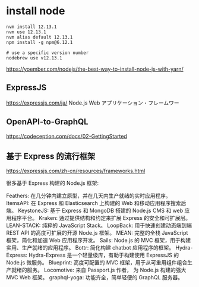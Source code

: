 # install node
```
nvm install 12.13.1
nvm use 12.13.1
nvm alias default 12.13.1
npm install -g npm@6.12.1

# use a specific version number
nodebrew use v12.13.1
```

https://yoember.com/nodejs/the-best-way-to-install-node-js-with-yarn/


## ExpressJS
https://expressjs.com/ja/
Node.js Web アプリケーション・フレームワー

## OpenAPI-to-GraphQL
https://codeception.com/docs/02-GettingStarted


## 基于 Express 的流行框架
https://expressjs.com/zh-cn/resources/frameworks.html

很多基于 Express 构建的 Node.js 框架:

Feathers: 在几分钟内建立原型，并在几天内生产就绪的实时应用程序。
ItemsAPI: 在 Express 和 Elasticsearch 上构建的 Web 和移动应用程序搜索后端。
KeystoneJS: 基于 Express 和 MongoDB 搭建的 Node.js CMS 和 web 应用程序平台。
Kraken: 通过提供结构和约定来扩展 Express 的安全和可扩展层。
LEAN-STACK: 纯粹的 JavaScript Stack。
LoopBack: 用于快速创建动态端到端 REST API 的高度可扩展的开源 Node.js 框架。
MEAN: 完整的全栈 JavaScript 框架，简化和加速 Web 应用程序开发。
Sails: Node.js 的 MVC 框架，用于构建实用、生产就绪的应用程序。
Bottr: 简化构建 chatbot 应用程序的框架。
Hydra-Express: Hydra-Express 是一个轻量级库，有助于构建使用 ExpressJS 的 Node.js 微服务。
Blueprint: 高度可配置的 MVC 框架，用于从可重用组件组合生产就绪的服务。
Locomotive: 来自 Passport.js 作者， 为 Node.js 构建的强大 MVC Web 框架。
graphql-yoga: 功能齐全，简单轻便的 GraphQL 服务器。
